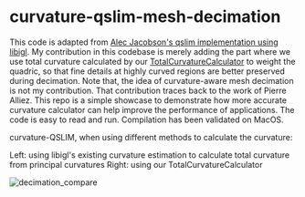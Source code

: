 # curvature-qslim-mesh-decimation

This code is adapted from [Alec Jacobson's qslim implementation using libigl](https://www.alecjacobson.com/weblog/?tag=qslim). My contribution in this codebase is merely adding the part where we use total curvature calculated by our [TotalCurvatureCalculator](https://github.com/HeCraneChen/total-curvature-estimation.git) to weight the quadric, so that fine details at highly curved regions are better preserved during decimation. Note that, the idea of curvature-aware mesh decimation is not my contribution. That contribution traces back to the work of Pierre Alliez. This repo is a simple showcase to demonstrate how more accurate curvature calculator can help improve the performance of applications. The code is easy to read and run. Compilation has been validated on MacOS.

curvature-QSLIM, when using different methods to calculate the curvature:

Left: using libigl's existing curvature estimation to calculate total curvature from principal curvatures
Right: using our TotalCurvatureCalculator

![decimation_compare](https://github.com/HeCraneChen/curvature-qslim-mesh-decimation/assets/33951209/e7c2b93b-eb1b-4acc-a8e8-e14f6ab1fcdd)

